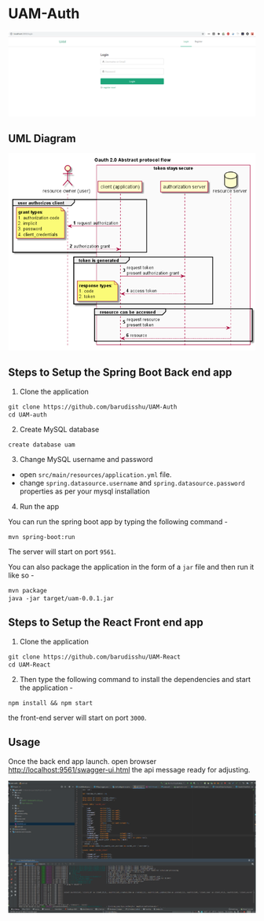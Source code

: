 # UAM-Auth


![login](doc/img/login-page.png)

## UML Diagram

![flow](doc/img/942697-10b68e3af651c203.png)


## Steps to Setup the Spring Boot Back end app

1. Clone the application 

```shell script
git clone https://github.com/barudisshu/UAM-Auth
cd UAM-auth
```

2. Create MySQL database

```shell script
create database uam
```

3. Change MySQL username and password

- open `src/main/resources/application.yml` file.
- change `spring.datasource.username` and `spring.datasource.password` properties as per your mysql installation

4. Run the app

You can run the spring boot app by typing the following command -

```shell script
mvn spring-boot:run
```

The server will start on port `9561`.

You can also package the application in the form of a `jar` file and then run it like so -

```shell script
mvn package
java -jar target/uam-0.0.1.jar
```

## Steps to Setup the React Front end app

1. Clone the application

```shell script
git clone https://github.com/barudisshu/UAM-React
cd UAM-React
```

2. Then type the following command to install the dependencies and start the application -

```shell script
npm install && npm start
```

the front-end server will start on port `3000`.

## Usage

Once the back end app launch. open browser [http://localhost:9561/swagger-ui.html](http://localhost:9561/swagger-ui.html) the api message ready for adjusting.

![recording](doc/img/recording.gif)
